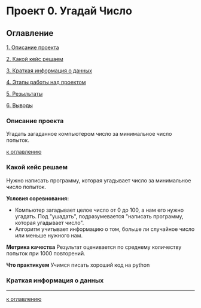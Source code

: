 # Проект 0. Угадай Число

## Оглавление
[1. Описание проекта](https://github.com/AlexeySolodkin/sf_data_science/tree/main/project_0/README.md#Описание-проекта)

[2. Какой кейс решаем](https://github.com/AlexeySolodkin/sf_data_science/tree/main/project_0/README.md#Какой-кейс-решаем)

[3. Краткая информация о данных](https://github.com/AlexeySolodkin/sf_data_science/tree/main/project_0/README.md#Краткая-информация-о-данных)

[4. Этапы работы над проектом](https://github.com/AlexeySolodkin/sf_data_science/tree/main/project_0/README.md#Этапы-работы-над-проектом)

[5. Резыльтаты](https://github.com/AlexeySolodkin/sf_data_science/tree/main/project_0/README.md#Результаты)

[6. Выводы](https://github.com/AlexeySolodkin/sf_data_science/tree/main/project_0/README.md#Выводы)

### Описание проекта
Угадать загаданное компьютером число за минимальное число попыток.

[к оглавлению](https://github.com/AlexeySolodkin/sf_data_science/tree/main/project_0/README.md#Оглавление)


### Какой кейс решаем
Нужно написать программу, которая угадывает число за минимальное число попыток.

**Условия соревнования:**
- Компьютер загадывает целое число от 0 до 100, а нам его нужно угадать. Под "ушадать", подразумевается "написать программу, которая угадывает число".
- Алгоритм учитывает информацию о том, больше ли случайное число или меньше нужного нам.

**Метрика качества**
Результат оценивается по среднему количеству попыток при 1000 повторений.

**Что практикуем**
Учимся писать хороший код на python


### Краткая информация о данных
*******

[к оглавлению](https://github.com/AlexeySolodkin/sf_data_science/tree/main/project_0/README.md#Оглавление)